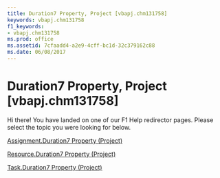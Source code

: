 ```yaml
---
title: Duration7 Property, Project [vbapj.chm131758]
keywords: vbapj.chm131758
f1_keywords:
- vbapj.chm131758
ms.prod: office
ms.assetid: 7cfaadd4-a2e9-4cff-bc1d-32c379162c88
ms.date: 06/08/2017
---
```



# Duration7 Property, Project [vbapj.chm131758]

Hi there! You have landed on one of our F1 Help redirector pages. Please select the topic you were looking for below.

[Assignment.Duration7 Property (Project)](http://msdn.microsoft.com/library/7fc5c07a-a832-444a-3865-402401e10a94%28Office.15%29.aspx)

[Resource.Duration7 Property (Project)](http://msdn.microsoft.com/library/2f7dfe86-c595-927d-308b-8c8dfff77113%28Office.15%29.aspx)

[Task.Duration7 Property (Project)](http://msdn.microsoft.com/library/37f29e62-6cf7-809e-f5fd-55f4709fcf93%28Office.15%29.aspx)

